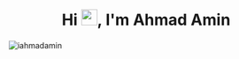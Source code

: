 <h1 align="center">Hi <img src="https://github.com/rajput2107/rajput2107/blob/master/Assets/Hi.gif" width="29px">, I'm Ahmad Amin</h1>

<p>&nbsp;<img align="center" src="https://github-readme-stats.vercel.app/api?username=iahmadamin&show_icons=true&locale=en" alt="iahmadamin" /></p>
<br />
